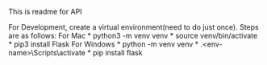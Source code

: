 This is readme for API

For Development, create a virtual environment(need to do just once). Steps are as follows: 
For Mac
    * python3 -m venv venv
    * source venv/bin/activate
    * pip3 install Flask
For Windows
    * python -m venv venv <path>
    * .\<env-name>\Scripts\activate
    * pip install flask
